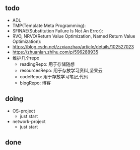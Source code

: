 ## todo

* ADL
* TMP(Template Meta Programming):
* SFINAE(Substitution Failure Is Not An Error):
* RVO, NRVO(Return Value Optimization, Named Return Value Optimization):
* https://blog.csdn.net/zzxiaozhao/article/details/102527023
* https://zhuanlan.zhihu.com/p/596288935
* 维护几个repo
  * readingRepo: 用于存储随想
  * resourcesRepo: 用于存放学习资料,坚果云
  * codeRepo: 用于存放学习笔记,代码
  * blogRepo: 博客

## doing

* OS-project
  * just start
* network-project
  * just start

## done
